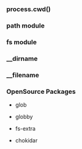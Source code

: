 ### process.cwd()

### path module

### fs module

### \_\_dirname

### \_\_filename

### OpenSource Packages

- glob

- globby

- fs-extra

- chokidar
